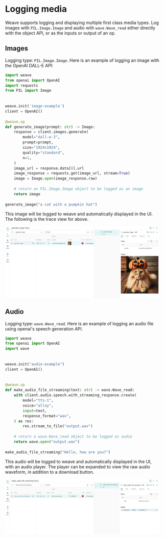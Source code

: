 # Logging media

Weave supports logging and displaying multiple first class media types. Log images with `PIL.Image.Image` and audio with `wave.Wave_read` either directly with the object API, or as the inputs or output of an op.

## Images

Logging type: `PIL.Image.Image`. Here is an example of logging an image with the OpenAI DALL-E API:

```python
import weave
from openai import OpenAI
import requests
from PIL import Image


weave.init('image-example')
client = OpenAI()

@weave.op
def generate_image(prompt: str) -> Image:
    response = client.images.generate(
        model="dall-e-3",
        prompt=prompt,
        size="1024x1024",
        quality="standard",
        n=1,
    )
    image_url = response.data[0].url
    image_response = requests.get(image_url, stream=True)
    image = Image.open(image_response.raw)

    # return an PIL.Image.Image object to be logged as an image
    return image

generate_image("a cat with a pumpkin hat")
```

This image will be logged to weave and automatically displayed in the UI. The following is the trace view for above.

![Screenshot of pumpkin cat trace view](imgs/cat-pumpkin-trace.png)

## Audio

Logging type: `wave.Wave_read`. Here is an example of logging an audio file using openai's speech generation API.

```python
import weave
from openai import OpenAI
import wave


weave.init("audio-example")
client = OpenAI()


@weave.op
def make_audio_file_streaming(text: str) -> wave.Wave_read:
    with client.audio.speech.with_streaming_response.create(
        model="tts-1",
        voice="alloy",
        input=text,
        response_format="wav",
    ) as res:
        res.stream_to_file("output.wav")

    # return a wave.Wave_read object to be logged as audio
    return wave.open("output.wav")

make_audio_file_streaming("Hello, how are you?")
```

This audio will be logged to weave and automatically displayed in the UI, with an audio player. The player can be expanded to view the raw audio waveform, in addition to a download button.

![Screenshot of audio trace view](imgs/audio-trace.png)
